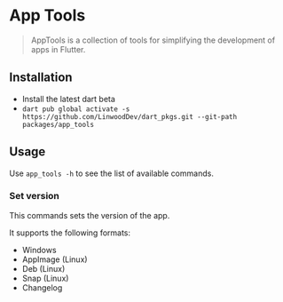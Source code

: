 # App Tools

> AppTools is a collection of tools for simplifying the development of apps in Flutter.

## Installation

* Install the latest dart beta
* `dart pub global activate -s https://github.com/LinwoodDev/dart_pkgs.git --git-path packages/app_tools`

## Usage

Use `app_tools -h` to see the list of available commands.

### Set version

This commands sets the version of the app.

It supports the following formats:

* Windows
* AppImage (Linux)
* Deb (Linux)
* Snap (Linux)
* Changelog
